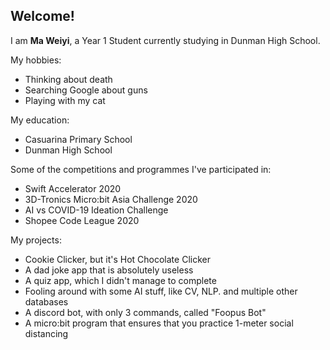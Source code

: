 ## **Welcome!**

I am **Ma Weiyi**, a Year 1 Student currently studying in Dunman High School.

My hobbies:
- Thinking about death
- Searching Google about guns
- Playing with my cat

My education:
- Casuarina Primary School
- Dunman High School

Some of the competitions and programmes I've participated in:
- Swift Accelerator 2020
- 3D-Tronics Micro:bit Asia Challenge 2020
- AI vs COVID-19 Ideation Challenge
- Shopee Code League 2020

My projects:
- Cookie Clicker, but it's Hot Chocolate Clicker
- A dad joke app that is absolutely useless
- A quiz app, which I didn't manage to complete
- Fooling around with some AI stuff, like CV, NLP. and multiple other databases
- A discord bot, with only 3 commands, called "Foopus Bot"
- A micro:bit program that ensures that you practice 1-meter social distancing
